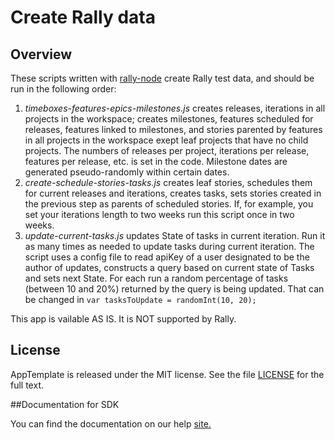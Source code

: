 Create Rally data
=========================

## Overview
These scripts written with [rally-node](https://github.com/RallyTools/rally-node) create Rally test data, and should be run in the following order:

1. *timeboxes-features-epics-milestones.js* creates releases, iterations in all projects in the workspace; creates milestones, features scheduled for releases, features linked to milestones, and stories parented by features in all projects in the workspace exept leaf projects that have no child projects. The numbers of releases per project, iterations per release, features per release, etc. is set in the code. Milestone dates are generated pseudo-randomly within certain dates.
2. *create-schedule-stories-tasks.js* creates leaf stories, schedules them for current releases and iterations, creates tasks, sets stories created in the previous step as parents of scheduled stories. If, for example, you set your iterations length to two weeks run this script once in two weeks. 
3. *update-current-tasks.js* updates State of tasks in current iteration. Run it as many times as needed to update tasks during current iteration. The script uses a config file to read apiKey of a user designated to be the author of updates, constructs a query based on current state of Tasks and sets next State. For each run a random percentage of tasks (between 10 and 20%) returned by the query is being updated.
That can be changed in `var tasksToUpdate = randomInt(10, 20);`



This app is vailable AS IS. It is NOT supported by Rally.
## License

AppTemplate is released under the MIT license.  See the file [LICENSE](./LICENSE) for the full text.

##Documentation for SDK

You can find the documentation on our help [site.](https://github.com/RallyTools/rally-node/wiki/User-Guide)